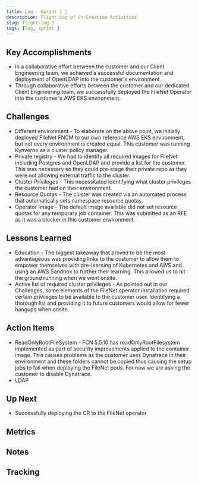```yaml
---
title: Log - Sprint 1 🛫
description: Flight Log of Co-Creation Activities
slug: flight-log-1
tags: [log, sprint ]
---
```


## Key Accomplishments

- In a collaborative effort between the customer and our Client Engineering team, we achieved a successful documentation and deployment of OpenLDAP into the customer's environment. 
- Through collaborative efforts between the customer and our dedicated Client Engineering team, we successfully deployed the FileNet Operator into the customer's AWS EKS environment.


## Challenges

- Different environment - To elaborate on the above point, we initially deployed FileNet FNCM to our own reference AWS EKS environment, but not every environment is created equal. This customer was running Kynverno as a cluster policy manager.
- Private registry - We had to identify all required images for FileNet including Postgres and OpenLDAP and provide a list for the customer. This was necessary so they could pre-stage their private repo as they were not allowing external traffic to the cluster.
- Cluster Privileges - This necessitated identifying what cluster privileges the customer had on their environment. 
- Resource Quotas - The cluster was created via an automated process that automatically sets namespace resource quotas. 
- Operator Image - The default image available did not set resource quotas for any temporary job container. This was submitted as an RFE as it was a blocker in this customer environment. 

## Lessons Learned

- Education - The biggest takeaway that proved to be the most advantageous was providing links to the customer to allow them to empower themselves with pre-learning of Kubernetes and AWS and using an AWS Sandbox to further their learning. This allowed us to hit the ground running when we went onsite.
- Active list of required cluster privileges - As pointed out in our Challenges, some elements of the FileNet operator installation required certain privileges to be available to the customer user. Identifying a thorough list and providing it to future customers would allow for fewer hangups when onsite.


## Action Items

- ReadOnlyRootFileSystem - FCN 5.5.10 has readOnlyRootFilesystem implemented as part of security improvements applied to the container image. This causes problems as the customer uses Dynatrace in their environment and these folders cannot be copied thus causing the setup jobs to fail when deploying the FileNet pods. For now we are asking the customer to disable Dynatrace.
- LDAP 


## Up Next
- Successfully deploying the CR to the FileNet operator

## Metrics


## Notes




## Tracking